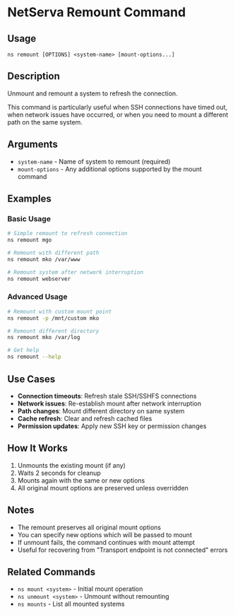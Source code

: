 # NetServa Remount Command

## Usage
```
ns remount [OPTIONS] <system-name> [mount-options...]
```

## Description
Unmount and remount a system to refresh the connection.

This command is particularly useful when SSH connections have timed out, when network issues have occurred, or when you need to mount a different path on the same system.

## Arguments
- `system-name` - Name of system to remount (required)
- `mount-options` - Any additional options supported by the mount command

## Examples

### Basic Usage
```bash
# Simple remount to refresh connection
ns remount mgo

# Remount with different path
ns remount mko /var/www

# Remount system after network interruption
ns remount webserver
```

### Advanced Usage
```bash
# Remount with custom mount point
ns remount -p /mnt/custom mko

# Remount different directory
ns remount mko /var/log

# Get help
ns remount --help
```

## Use Cases

- **Connection timeouts**: Refresh stale SSH/SSHFS connections
- **Network issues**: Re-establish mount after network interruption
- **Path changes**: Mount different directory on same system
- **Cache refresh**: Clear and refresh cached files
- **Permission updates**: Apply new SSH key or permission changes

## How It Works
1. Unmounts the existing mount (if any)
2. Waits 2 seconds for cleanup
3. Mounts again with the same or new options
4. All original mount options are preserved unless overridden

## Notes
- The remount preserves all original mount options
- You can specify new options which will be passed to mount
- If unmount fails, the command continues with mount attempt
- Useful for recovering from "Transport endpoint is not connected" errors

## Related Commands
- `ns mount <system>` - Initial mount operation
- `ns unmount <system>` - Unmount without remounting
- `ns mounts` - List all mounted systems